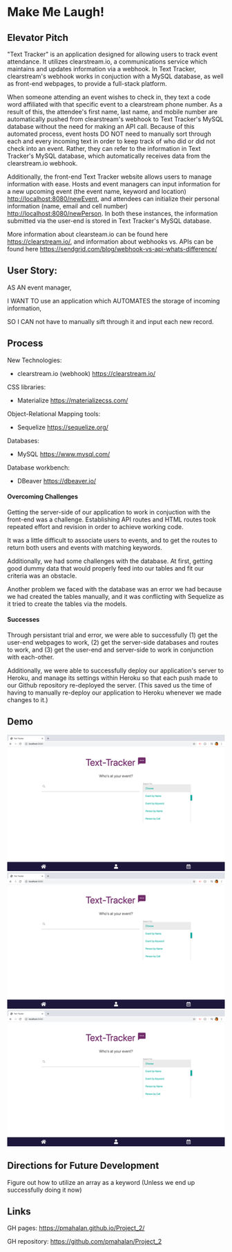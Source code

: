 # Make Me Laugh!

## Elevator Pitch

"Text Tracker" is an application designed for allowing users to track event attendance. It utilizes clearstream.io, a communications service which maintains and updates information via a webhook. In Text Tracker, clearstream's webhook works in conjuction with a MySQL database, as well as front-end webpages, to provide a full-stack platform. 

When someone attending an event wishes to check in, they text a code word affiliated with that specific event to a clearstream phone number. As a result of this, the attendee's first name, last name, and mobile number are automatically pushed from clearstream's webhook to Text Tracker's MySQL database without the need for making an API call. Because of this automated process, event hosts DO NOT need to manually sort through each and every incoming text in order to keep track of who did or did not check into an event. Rather, they can refer to the information in Text Tracker's MySQL database, which automatically receives data from the clearstream.io webhook.

Additionally, the front-end Text Tracker website allows users to manage information with ease. Hosts and event managers can input information for a new upcoming event (the event name, keyword and location) <http://localhost:8080/newEvent>, and attendees can initialize their personal information (name, email and cell number) <http://localhost:8080/newPerson>. In both these instances, the information submitted via the user-end is stored in Text Tracker's MySQL database.

More information about clearsteam.io can be found here <https://clearstream.io/>, and information about webhooks vs. APIs can be found here https://sendgrid.com/blog/webhook-vs-api-whats-difference/


## User Story:
AS AN   event manager, 

I WANT TO    use an application which AUTOMATES the storage of incoming information,

SO I CAN    not have to manually sift through it and input each new record.
 

## Process   

New Technologies:
- clearstream.io (webhook) <https://clearstream.io/>

CSS libraries:
- Materialize <https://materializecss.com/>

Object-Relational Mapping tools:
- Sequelize <https://sequelize.org/>

Databases:
- MySQL <https://www.mysql.com/>

Database workbench:
- DBeaver <https://dbeaver.io/>

#### Overcoming Challenges

Getting the server-side of our application to work in conjuction with the front-end was a challenge. Establishing API routes and HTML routes took repeated effort and revision in order to achieve working code.

It was a little difficult to associate users to events, and to get the routes to return both users and events with matching keywords.

Additionally, we had some challenges with the database. At first, getting good dummy data that would properly feed into our tables and fit our
criteria was an obstacle. 

Another problem we faced with the database was an error we had because we had created the tables manually, and it was conflicting with Sequelize as it tried to create the tables via the models. 

#### Successes

Through persistant trial and error, we were able to successfully (1) get the user-end webpages to work, (2) get the server-side databases and routes to work, and (3) get the user-end and server-side to work in conjunction with each-other. 

Additionally, we were able to successfully deploy our application's server to Heroku, and manage its settings within Heroku so that each push made to our Github repository re-deployed the server. (This saved us the time of having to manually re-deploy our application to Heroku whenever we made changes to it.)


## Demo

![App Screenshot](./public/assets/1.jpg "Picture of Website")
![App Screenshot](./public/assets/1.jpg "Picture of Website")
![App Screenshot](./public/assets/1.jpg "Picture of Website")


## Directions for Future Development

Figure out how to utilize an array as a keyword
(Unless we end up successfully doing it now)  

## Links

GH pages: <https://pmahalan.github.io/Project_2/>

GH repository: <https://github.com/pmahalan/Project_2>